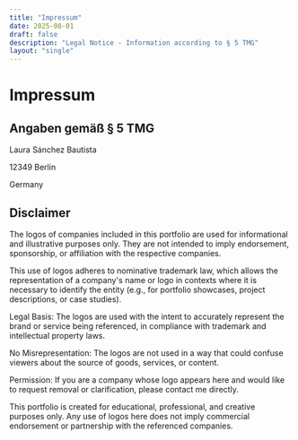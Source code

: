 ```yaml
---
title: "Impressum"
date: 2025-08-01
draft: false
description: "Legal Notice - Information according to § 5 TMG"
layout: "single"
---
```


# Impressum

## Angaben gemäß § 5 TMG

Laura Sánchez Bautista

12349 Berlin

Germany


## Disclaimer


The logos of companies included in this portfolio are used for informational and illustrative purposes only. They are not intended to imply endorsement, sponsorship, or affiliation with the respective companies.

This use of logos adheres to nominative trademark law, which allows the representation of a company's name or logo in contexts where it is necessary to identify the entity (e.g., for portfolio showcases, project descriptions, or case studies).

Legal Basis: The logos are used with the intent to accurately represent the brand or service being referenced, in compliance with trademark and intellectual property laws.

No Misrepresentation: The logos are not used in a way that could confuse viewers about the source of goods, services, or content.

Permission: If you are a company whose logo appears here and would like to request removal or clarification, please contact me directly.

This portfolio is created for educational, professional, and creative purposes only. Any use of logos here does not imply commercial endorsement or partnership with the referenced companies.

